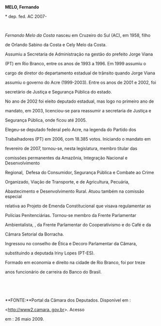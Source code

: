 **MELO, Fernando**



\* dep. fed. AC 2007-



               



*Fernando Melo da Costa* nasceu em Cruzeiro do Sul (AC), em 1958, filho

de Orlando Sabino da Costa e Cely Melo da Costa.



Assumiu a Secretaria de Administração na gestão do prefeito Jorge Viana

(PT) em Rio Branco, entre os anos de 1993 a 1996. Em 1999 assumiu o

cargo de diretor do departamento estadual de trânsito quando Jorge Viana

assumiu o governo do Acre (1999-2003). Entre os anos de 2001 e 2002, foi

secretário de Justiça e Segurança Pública do estado.



No ano de 2002 foi eleito deputado estadual, mas logo no primeiro ano de

mandato, em 2003, licenciou-se para reassumir a secretaria de Justiça e

Segurança Pública, onde ficou até 2005.



Elegeu-se deputado federal pelo Acre, na legenda do Partido dos

Trabalhadores (PT) em 2006, com 18.385 votos. Iniciando o mandato em

fevereiro de 2007, tornou-se, nesta legislatura, membro titular das

comissões permanentes da Amazônia, Integração Nacional e Desenvolvimento

Regional,  Defesa do Consumidor, Segurança Pública e Combate ao Crime

Organizado, Viação de Transporte, e de Agricultura, Pecuária,

Abastecimento e Desenvolvimento Rural. Atuou também na comissão especial

relativa ao Projeto de Emenda Constitucional que visava regulamentar as

Polícias Penitenciárias. Tornou-se membro da Frente Parlamentar

Ambientalista, , da Frente Parlamentar do Cooperativismo e do Café e da

Câmara Setorial da Borracha.



Ingressou no conselho de Ética e Decoro Parlamentar da Câmara,

substituindo a deputada Iriny Lopes (PT-ES).



Formado em economia e direito na cidade de Rio Branco, foi por treze

anos funcionário de carreira do Banco do Brasil.



 



 



**FONTE:**Portal da Câmara dos Deputados. Disponível em :

\<[http://www2.camara. gov.br](http://www2.camara.%20gov.br)\>. Acesso

em : 26 maio 2009.

